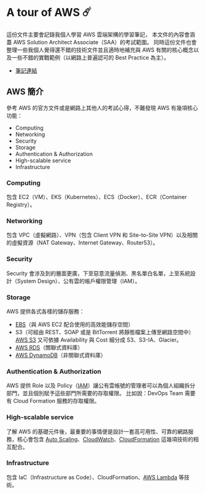 # A tour of AWS ☄️

這份文件主要會記錄我個人學習 AWS 雲端架構的學習筆記， 本文件的內容會涵蓋 AWS Solution Architect Associate（SAA）的考試範圍。
同時這份文件也會整理一些我個人覺得還不錯的技術文件並且適時地補充與 AWS 有關的核心概念以及一些不錯的實戰範例（以網路上普遍認可的 Best Practice 為主）。

- [筆記連結](https://github.com/ianchen0119/a-tour-of-aws/wiki)

## AWS 簡介

參考 AWS 的官方文件或是網路上其他人的考試心得，不難發現 AWS 有幾項核心功能：
- Computing
- Networking
- Security
- Storage
- Authentication & Authorization 
- High-scalable service
- Infrastructure

### Computing

包含 EC2（VM）、EKS（Kubernetes）、ECS（Docker）、ECR（Container Registry）。

### Networking

包含 VPC（虛擬網路）、VPN（包含 Client VPN 和 Site-to-Site VPN）以及相關的虛擬資源（NAT Gateway、Internet Gateway、Router53）。

### Security

Security 會涉及到的層面更廣，下至惡意流量偵測、黑名單白名單，上至系統設計（System Design）、公有雲的帳戶權限管理（IAM）。

### Storage

AWS 提供各式各樣的儲存服務：
- [EBS](https://aws.amazon.com/tw/ebs/)（與 AWS EC2 配合使用的高效能儲存空間）
- S3（可經由 REST、SOAP 或是 BitTorrent 將靜態檔案上傳至網路空間中）
  [AWS S3](https://aws.amazon.com/tw/s3/) 又可依據 Availability 與 Cost 細分成 S3、S3-IA、Glacier。
- [AWS RDS](https://aws.amazon.com/tw/rds/)（關聯式資料庫）
- [AWS DynamoDB](https://aws.amazon.com/tw/dynamodb/)（非關聯式資料庫）

### Authentication & Authorization

AWS 提供 Role 以及 Policy（[IAM](https://docs.aws.amazon.com/zh_tw/IAM/latest/UserGuide/introduction.html)）讓公有雲帳號的管理者可以為個人組織拆分部門，並且個別賦予這些部門所需要的存取權限。
比如說：DevOps Team 需要有 Cloud Formation 服務的存取權限。


### High-scalable service

了解 AWS 的基礎元件後，最重要的事情便是設計一套高可用性、可靠的網路服務，核心會包含 [Auto Scaling](https://docs.aws.amazon.com/autoscaling/ec2/userguide/auto-scaling-groups.html)、[CloudWatch](https://aws.amazon.com/tw/cloudwatch/)、[CloudFormation](https://aws.amazon.com/tw/cloudformation/) 這幾項技術的相互配合。

### Infrastructure

包含 IaC（Infrastructure as Code）、CloudFormation、[AWS Lambda](https://aws.amazon.com/tw/lambda/) 等技術。

